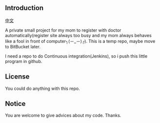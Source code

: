 
## Introduction

[中文](https://github.com/teaho2015/regDoctor_basic/blob/master/README_zh_CN.md)

A private small project for my mom to register with doctor automatically(register site always too busy and my mom always behaves like a fool in front of computer╮(－_－)╭).
This is a temp repo, maybe move to BitBucket later.

I need a repo to do Continuous integration(Jenkins), so i push this little program in github.

## License
 
You could do anything with this repo.

## Notice

You are welcome to give advices about my code. Thanks.

